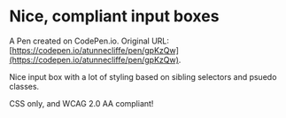 # Nice, compliant input boxes

A Pen created on CodePen.io. Original URL: [https://codepen.io/atunnecliffe/pen/gpKzQw](https://codepen.io/atunnecliffe/pen/gpKzQw).

Nice input box with a lot of styling based on sibling selectors and psuedo classes. 

CSS only, and WCAG 2.0 AA compliant!
